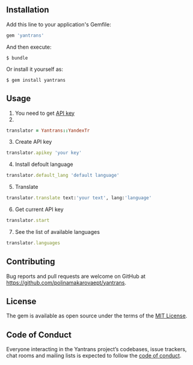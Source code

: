 ## Installation

Add this line to your application's Gemfile:

```ruby
gem 'yantrans'
```

And then execute:

    $ bundle

Or install it yourself as:

    $ gem install yantrans

## Usage

1. You need to get [API key](https://translate.yandex.com/developers/keys)
2. 
```ruby
translator = Yantrans::YandexTr
```
3. Create API key
```ruby
translator.apikey 'your key'
```
4. Install defoult language 
```ruby
translator.default_lang 'default language'
```
5. Translate
```ruby
translator.translate text:'your text', lang:'language'
```
6. Get current API key
```ruby
translator.start
```
7. See the list of available languages
```ruby
translator.languages
```

## Contributing

Bug reports and pull requests are welcome on GitHub at https://github.com/polinamakarovaept/yantrans.

## License

The gem is available as open source under the terms of the [MIT License](https://opensource.org/licenses/MIT).

## Code of Conduct

Everyone interacting in the Yantrans project’s codebases, issue trackers, chat rooms and mailing lists is expected to follow the [code of conduct](https://github.com/polinamakarovaept/yantrans/blob/master/CODE_OF_CONDUCT.md).
